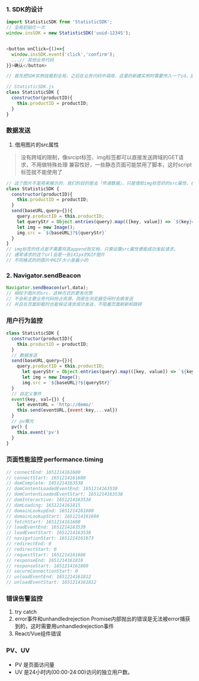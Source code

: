 ### 1. SDK的设计
```js
import StatisticSDK from 'StatisticSDK';
// 全局初始化一次
window.insSDK = new StatisticSDK('uuid-12345');


<button onClick={()=>{
  window.insSDK.event('click','confirm');
  ...// 其他业务代码
}}>确认</button>

// 首先把SDK实例挂载到全局，之后在业务代码中调用，这里的新建实例时需要传入一个id，因为这个埋点监控系统往往是给多个业务去使用的，通过id去区分不同的数据来源。

// StatisticSDK.js
class StatisticSDK {
  constructor(productID){
    this.productID = productID;
  }
}
```

### 数据发送
1. 借用图片的src属性
 > 没有跨域的限制，像srcipt标签、img标签都可以直接发送跨域的GET请求，不用做特殊处理
 > 兼容性好，一些静态页面可能禁用了脚本，这时script标签就不能使用了

```js
// 这个图片不是用来展示的，我们的目的是去「传递数据」，只是借助img标签的的src属性，在其url后面拼接上参数，服务端收到再去解析
class StatisticSDK {
  constructor(productID){
    this.productID = productID;
  }
  send(baseURL,query={}){
    query.productID = this.productID;
    let queryStr = Object.entries(query).map(([key, value]) => `${key}=${value}`).join('&')
    let img = new Image();
    img.src = `${baseURL}?${queryStr}`
  }
}
// img标签的优点是不需要将其append到文档，只需设置src属性便能成功发起请求。
// 通常请求的这个url会是一张1X1px的GIF图片
// 不同格式的的图片中GIF大小是最小的
```

### 2. Navigator.sendBeacon
```js
Navigator.sendBeacon(url,data);
// 相较于图片的src，这种方式的更有优势
// 不会和主要业务代码抢占资源，而是在浏览器空闲时去做发送
// 并且在页面卸载时也能保证请求成功发送，不阻塞页面刷新和跳转
```

### 用户行为监控
```js
class StatisticSDK {
  constructor(productID){
    this.productID = productID;
  }
  // 数据发送
  send(baseURL,query={}){
    query.productID = this.productID;
      let queryStr = Object.entries(query).map(([key, value]) => `${key}=${value}`).join('&')
      let img = new Image();
      img.src = `${baseURL}?${queryStr}`
  }
  // 自定义事件
  event(key, val={}) {
    let eventURL = 'http://demo/'
    this.send(eventURL,{event:key,...val})
  }
  // pv曝光
  pv() {
    this.event('pv')
  }
}
```

### 页面性能监控 performance.timing
```js
// connectEnd: 1651214161680
// connectStart: 1651214161680
// domComplete: 1651214163538
// domContentLoadedEventEnd: 1651214163538
// domContentLoadedEventStart: 1651214163538
// domInteractive: 1651214163538
// domLoading: 1651214161815
// domainLookupEnd: 1651214161680
// domainLookupStart: 1651214161680
// fetchStart: 1651214161680
// loadEventEnd: 1651214163539
// loadEventStart: 1651214163538
// navigationStart: 1651214161673
// redirectEnd: 0
// redirectStart: 0
// requestStart: 1651214161686
// responseEnd: 1651214161810
// responseStart: 1651214161809
// secureConnectionStart: 0
// unloadEventEnd: 1651214161812
// unloadEventStart: 1651214161812
```
<!-- 页面首次渲染时间：FP(firstPaint)=domLoading-navigationStart
DOM加载完成：DCL(DOMContentEventLoad)=domContentLoadedEventEnd-navigationStart
图片、样式等外链资源加载完成：L(Load)=loadEventEnd-navigationStart -->

### 错误告警监控
1. try catch
2. error事件和unhandledrejection 
   Promise内部抛出的错误是无法被error捕获到的，这时需要用unhandledrejection事件
3. React/Vue组件错误

### PV、UV
- PV 是页面访问量
- UV 是24小时内(00:00-24:00)访问的独立用户数。